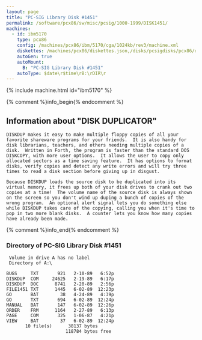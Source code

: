 ```yaml
---
layout: page
title: "PC-SIG Library Disk #1451"
permalink: /software/pcx86/sw/misc/pcsig/1000-1999/DISK1451/
machines:
  - id: ibm5170
    type: pcx86
    config: /machines/pcx86/ibm/5170/cga/1024kb/rev3/machine.xml
    diskettes: /machines/pcx86/diskettes.json,/disks/pcsigdisks/pcx86/diskettes.json
    autoGen: true
    autoMount:
      B: "PC-SIG Library Disk #1451"
    autoType: $date\r$time\rB:\rDIR\r
---
```


{% include machine.html id="ibm5170" %}

{% comment %}info_begin{% endcomment %}

## Information about "DISK DUPLICATOR"

    DISKDUP makes it easy to make multiple floppy copies of all your
    favorite shareware programs for your friends.  It is also handy for
    disk librarians, teachers, and others needing multiple copies of a
    disk.  Written in Forth, the program is faster than the standard DOS
    DISKCOPY, with more user options.  It allows the user to copy only
    allocated sectors as a time saving feature.  It has options to format
    disks, verify copies and detect any write errors and will try three
    times to read a disk section before giving up in disgust.
    
    Because DISKDUP loads the source disk to be duplicated into its
    virtual memory, it frees up both of your disk drives to crank out two
    copies at a time!  The volume name of the source disk is always shown
    on the screen so you don't wind up duping a bunch of copies of the
    wrong program.  An optional alert signal lets you do something else
    while DISKDUP takes care of the copying, calling you when it's time to
    pop in two more blank disks.  A counter lets you know how many copies
    have already been made.
{% comment %}info_end{% endcomment %}


### Directory of PC-SIG Library Disk #1451

     Volume in drive A has no label
     Directory of A:\

    BUGS     TXT       921   2-10-89   6:52p
    DISKDUP  COM     24625   2-19-89   6:17p
    DISKDUP  DOC      8741   2-20-89   2:56p
    FILE1451 TXT      1445   6-02-89  12:23p
    GO       BAT        38   4-24-89   4:39p
    GO       TXT       694   6-02-89  12:24p
    MANUAL   BAT       147   6-02-89  12:26p
    ORDER    FRM      1164   2-27-89   6:13p
    PAGE     COM       325   1-06-87   4:21p
    VIEW     BAT        37   6-02-89  12:24p
           10 file(s)      38137 bytes
                          118784 bytes free
